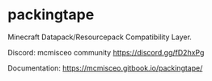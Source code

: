 # packingtape
Minecraft Datapack/Resourcepack Compatibility Layer.

Discord: mcmisceo community https://discord.gg/fD2hxPg

Documentation: https://mcmisceo.gitbook.io/packingtape/

